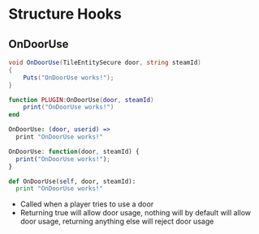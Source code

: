 # Structure Hooks

## OnDoorUse

``` csharp
void OnDoorUse(TileEntitySecure door, string steamId)
{
    Puts("OnDoorUse works!");
}
```

``` lua
function PLUGIN:OnDoorUse(door, steamId)
    print("OnDoorUse works!")
end
```

``` coffeescript
OnDoorUse: (door, userid) =>
  print "OnDoorUse works!"
```

``` javascript
OnDoorUse: function(door, steamId) {
  print("OnDoorUse works!");
}
```

``` python
def OnDoorUse(self, door, steamId):
  print "OnDoorUse works!"
```

 * Called when a player tries to use a door
 * Returning true will allow door usage, nothing will by default will allow door usage, returning anything else will reject door usage

